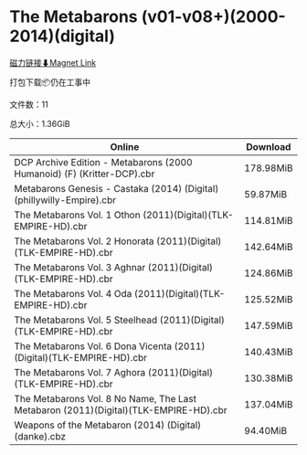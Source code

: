 # The Metabarons (v01-v08+)(2000-2014)(digital)

[磁力链接⬇Magnet Link](magnet:?xt=urn:btih:136cf1f32d56e3627202cdca61408dc2eee3dc7f&dn=The%20Metabarons%20%28v01-v08%2B%29%282000-2014%29%28digital%29)

打包下载📦仍在工事中

文件数：11

总大小：1.36GiB

Online | Download
--- | ---
DCP Archive Edition - Metabarons (2000 Humanoid) (F) (Kritter-DCP).cbr | 178.98MiB
Metabarons Genesis - Castaka (2014) (Digital) (phillywilly-Empire).cbr | 59.87MiB
The Metabarons Vol. 1 Othon (2011)(Digital)(TLK-EMPIRE-HD).cbr | 114.81MiB
The Metabarons Vol. 2 Honorata (2011)(Digital)(TLK-EMPIRE-HD).cbr | 142.64MiB
The Metabarons Vol. 3 Aghnar (2011)(Digital)(TLK-EMPIRE-HD).cbr | 124.86MiB
The Metabarons Vol. 4 Oda (2011)(Digital)(TLK-EMPIRE-HD).cbr | 125.52MiB
The Metabarons Vol. 5 Steelhead (2011)(Digital)(TLK-EMPIRE-HD).cbr | 147.59MiB
The Metabarons Vol. 6 Dona Vicenta (2011)(Digital)(TLK-EMPIRE-HD).cbr | 140.43MiB
The Metabarons Vol. 7 Aghora (2011)(Digital)(TLK-EMPIRE-HD).cbr | 130.38MiB
The Metabarons Vol. 8 No Name, The Last Metabaron (2011)(Digital)(TLK-EMPIRE-HD).cbr | 137.04MiB
Weapons of the Metabaron (2014) (Digital) (danke).cbz | 94.40MiB